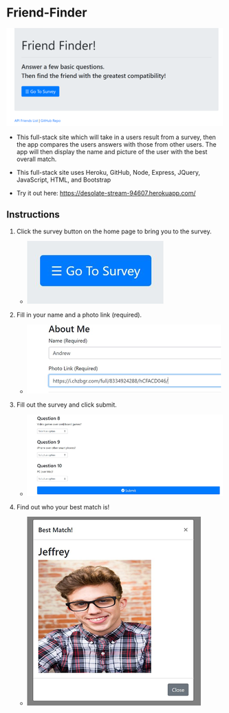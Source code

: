 # Friend-Finder

![FriendFinder](images/friends.PNG)

- This full-stack site which will take in a users result from a survey, then the app compares the users answers with those from other      users. The app will then display the name and picture of the user with the best overall match.

- This full-stack site uses Heroku, GitHub, Node, Express, JQuery, JavaScript, HTML, and Bootstrap

- Try it out here: https://desolate-stream-94607.herokuapp.com/

## Instructions

1. Click the survey button on the home page to bring you to the survey.
    - ![Survey_Button](images/1.png)

2. Fill in your name and a photo link (required).
    - ![About_Me](images/2.png)

3. Fill out the survey and click submit.
    - ![Submit_Button](images/3.png)

4. Find out who your best match is!
    - ![Match](images/4.png)
